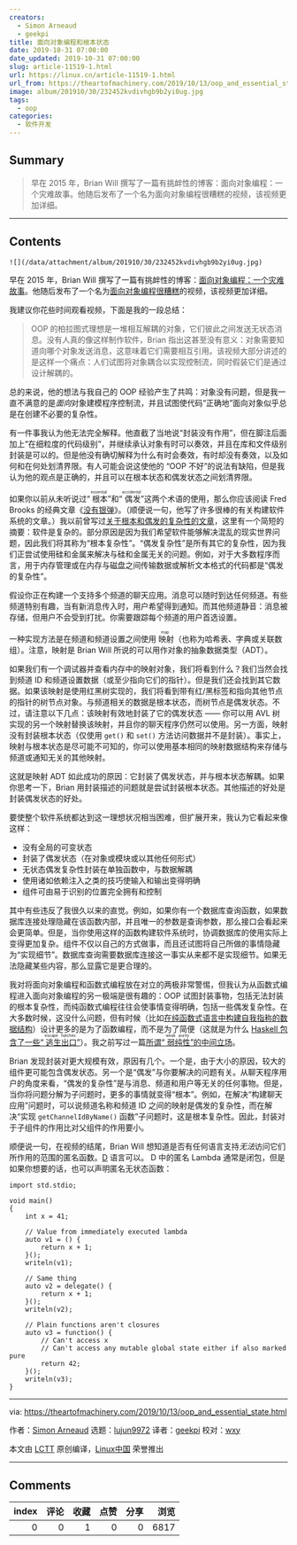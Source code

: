 ```yaml
---
creators:
  - Simon Arneaud
  - geekpi
title: 面向对象编程和根本状态
date: 2019-10-31 07:00:00
date_updated: 2019-10-31 07:00:00
slug: article-11519-1.html
url: https://linux.cn/article-11519-1.html
url_from: https://theartofmachinery.com/2019/10/13/oop_and_essential_state.html
image: album/201910/30/232452kvdivhgb9b2yi0ug.jpg
tags:
  - oop
categories:
  - 软件开发
---
```


## Summary

> 早在 2015 年，Brian Will 撰写了一篇有挑衅性的博客：面向对象编程：一个灾难故事。他随后发布了一个名为面向对象编程很糟糕的视频，该视频更加详细。

***

<!-- more -->

## Contents

`![](/data/attachment/album/201910/30/232452kvdivhgb9b2yi0ug.jpg)`

早在 2015 年，Brian Will 撰写了一篇有挑衅性的博客：[面向对象编程：一个灾难故事](https://medium.com/@brianwill/object-oriented-programming-a-personal-disaster-1b044c2383ab)。他随后发布了一个名为[面向对象编程很糟糕](https://www.youtube.com/watch?v=QM1iUe6IofM)的视频，该视频更加详细。

我建议你花些时间观看视频，下面是我的一段总结：

> 
> OOP 的柏拉图式理想是一堆相互解耦的对象，它们彼此之间发送无状态消息。没有人真的像这样制作软件，Brian 指出这甚至没有意义：对象需要知道向哪个对象发送消息，这意味着它们需要相互引用。该视频大部分讲述的是这样一个痛点：人们试图将对象耦合以实现控制流，同时假装它们是通过设计解耦的。
> 
> 
> 

总的来说，他的想法与我自己的 OOP 经验产生了共鸣：对象没有问题，但是我一直不满意的是*面向*对象建模程序控制流，并且试图使代码“正确地”面向对象似乎总是在创建不必要的复杂性。

有一件事我认为他无法完全解释。他直截了当地说“封装没有作用”，但在脚注后面加上“在细粒度的代码级别”，并继续承认对象有时可以奏效，并且在库和文件级别封装是可以的。但是他没有确切解释为什么有时会奏效，有时却没有奏效，以及如何和在何处划清界限。有人可能会说这使他的 “OOP 不好”的说法有缺陷，但是我认为他的观点是正确的，并且可以在根本状态和偶发状态之间划清界限。

如果你以前从未听说过“<ruby> 根本 <rt>  essential </rt></ruby>”和“<ruby> 偶发 <rt>  accidental </rt></ruby>”这两个术语的使用，那么你应该阅读 Fred Brooks 的经典文章《[没有银弹](http://www.cs.nott.ac.uk/%7Epszcah/G51ISS/Documents/NoSilverBullet.html)》。（顺便说一句，他写了许多很棒的有关构建软件系统的文章。）我以前曾写过[关于根本和偶发的复杂性的文章](https://theartofmachinery.com/2017/06/25/compression_complexity_and_software.html)，这里有一个简短的摘要：软件是复杂的。部分原因是因为我们希望软件能够解决混乱的现实世界问题，因此我们将其称为“根本复杂性”。“偶发复杂性”是所有其它的复杂性，因为我们正尝试使用硅和金属来解决与硅和金属无关的问题。例如，对于大多数程序而言，用于内存管理或在内存与磁盘之间传输数据或解析文本格式的代码都是“偶发的复杂性”。

假设你正在构建一个支持多个频道的聊天应用。消息可以随时到达任何频道。有些频道特别有趣，当有新消息传入时，用户希望得到通知。而其他频道静音：消息被存储，但用户不会受到打扰。你需要跟踪每个频道的用户首选设置。

一种实现方法是在频道和频道设置之间使用<ruby> 映射 <rt>  map </rt></ruby>（也称为哈希表、字典或关联数组）。注意，映射是 Brian Will 所说的可以用作对象的抽象数据类型（ADT）。

如果我们有一个调试器并查看内存中的映射对象，我们将看到什么？我们当然会找到频道 ID 和频道设置数据（或至少指向它们的指针）。但是我们还会找到其它数据。如果该映射是使用红黑树实现的，我们将看到带有红/黑标签和指向其他节点的指针的树节点对象。与频道相关的数据是根本状态，而树节点是偶发状态。不过，请注意以下几点：该映射有效地封装了它的偶发状态 —— 你可以用 AVL 树实现的另一个映射替换该映射，并且你的聊天程序仍然可以使用。另一方面，映射没有封装根本状态（仅使用 `get()` 和 `set()` 方法访问数据并不是封装）。事实上，映射与根本状态是尽可能不可知的，你可以使用基本相同的映射数据结构来存储与频道或通知无关的其他映射。

这就是映射 ADT 如此成功的原因：它封装了偶发状态，并与根本状态解耦。如果你思考一下，Brian 用封装描述的问题就是尝试封装根本状态。其他描述的好处是封装偶发状态的好处。

要使整个软件系统都达到这一理想状况相当困难，但扩展开来，我认为它看起来像这样：

* 没有全局的可变状态
* 封装了偶发状态（在对象或模块或以其他任何形式）
* 无状态偶发复杂性封装在单独函数中，与数据解耦
* 使用诸如依赖注入之类的技巧使输入和输出变得明确
* 组件可由易于识别的位置完全拥有和控制

其中有些违反了我很久以来的直觉。例如，如果你有一个数据库查询函数，如果数据库连接处理隐藏在该函数内部，并且唯一的参数是查询参数，那么接口会看起来会更简单。但是，当你使用这样的函数构建软件系统时，协调数据库的使用实际上变得更加复杂。组件不仅以自己的方式做事，而且还试图将自己所做的事情隐藏为“实现细节”。数据库查询需要数据库连接这一事实从来都不是实现细节。如果无法隐藏某些内容，那么显露它是更合理的。

我对将面向对象编程和函数式编程放在对立的两极非常警惕，但我认为从函数式编程进入面向对象编程的另一极端是很有趣的：OOP 试图封装事物，包括无法封装的根本复杂性，而纯函数式编程往往会使事情变得明确，包括一些偶发复杂性。在大多数时候，这没什么问题，但有时候（比如[在纯函数式语言中构建自我指称的数据结构](https://wiki.haskell.org/Tying_the_Knot)）设计更多的是为了函数编程，而不是为了简便（这就是为什么 [Haskell 包含了一些“<ruby> 逃生出口 <rt>  escape hatches </rt></ruby>”](https://en.wikibooks.org/wiki/Haskell/Mutable_objects#The_ST_monad)）。我之前写过一篇[所谓“<ruby> 弱纯性 <rt>  weak purity </rt></ruby>”的中间立场](https://theartofmachinery.com/2016/03/28/dirtying_pure_functions_can_be_useful.html)。

Brian 发现封装对更大规模有效，原因有几个。一个是，由于大小的原因，较大的组件更可能包含偶发状态。另一个是“偶发”与你要解决的问题有关。从聊天程序用户的角度来看，“偶发的复杂性”是与消息、频道和用户等无关的任何事物。但是，当你将问题分解为子问题时，更多的事情就变得“根本”。例如，在解决“构建聊天应用”问题时，可以说频道名称和频道 ID 之间的映射是偶发的复杂性，而在解决“实现 `getChannelIdByName()` 函数”子问题时，这是根本复杂性。因此，封装对于子组件的作用比对父组件的作用要小。

顺便说一句，在视频的结尾，Brian Will 想知道是否有任何语言支持*无法*访问它们所作用的范围的匿名函数。[D](https://dlang.org) 语言可以。 D 中的匿名 Lambda 通常是闭包，但是如果你想要的话，也可以声明匿名无状态函数：

```shell
import std.stdio;

void main()
{
    int x = 41;

    // Value from immediately executed lambda
    auto v1 = () {
        return x + 1;
    }();
    writeln(v1);

    // Same thing
    auto v2 = delegate() {
        return x + 1;
    }();
    writeln(v2);

    // Plain functions aren't closures
    auto v3 = function() {
        // Can't access x
        // Can't access any mutable global state either if also marked pure
        return 42;
    }();
    writeln(v3);
}
```

---

via: <https://theartofmachinery.com/2019/10/13/oop_and_essential_state.html>

作者：[Simon Arneaud](https://theartofmachinery.com) 选题：[lujun9972](https://github.com/lujun9972) 译者：[geekpi](https://github.com/geekpi) 校对：[wxy](https://github.com/wxy)

本文由 [LCTT](https://github.com/LCTT/TranslateProject) 原创编译，[Linux中国](https://linux.cn/) 荣誉推出

***

## Comments


|   index |   评论 |   收藏 |   点赞 |   分享 |   浏览 |
|--------:|-------:|-------:|-------:|-------:|-------:|
|       0 |      0 |      1 |      0 |      0 |   6817 |
